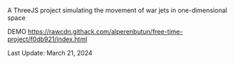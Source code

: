 A ThreeJS project simulating the movement of war jets in one-dimensional space

DEMO
https://rawcdn.githack.com/alperenbutun/free-time-project/f0db921/index.html

Last Update: March 21, 2024
